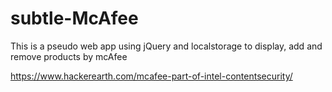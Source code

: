 # subtle-McAfee
This is a pseudo web app using jQuery and localstorage to display, add and remove products by mcAfee


https://www.hackerearth.com/mcafee-part-of-intel-contentsecurity/
